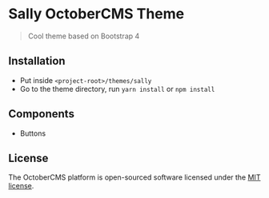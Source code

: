# Sally OctoberCMS Theme

> Cool theme based on Bootstrap 4

## Installation

- Put inside `<project-root>/themes/sally`
- Go to the theme directory, run `yarn install` or `npm install`

## Components

- Buttons

## License

The OctoberCMS platform is open-sourced software licensed under the [MIT license](http://opensource.org/licenses/MIT).